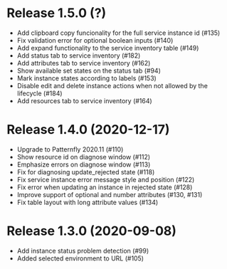# Release 1.5.0 (?)

- Add clipboard copy funcionality for the full service instance id (#135)
- Fix validation error for optional boolean inputs (#140)
- Add expand functionality to the service inventory table (#149)
- Add status tab to service inventory (#182)
- Add attributes tab to service inventory (#162)
- Show available set states on the status tab (#94)
- Mark instance states according to labels (#153)
- Disable edit and delete instance actions when not allowed by the lifecycle (#184)
- Add resources tab to service inventory (#164)

# Release 1.4.0 (2020-12-17)

- Upgrade to Patternfly 2020.11 (#110)
- Show resource id on diagnose window (#112)
- Emphasize errors on diagnose window (#113)
- Fix for diagnosing update_rejected state (#118)
- Fix service instance error message style and position (#122)
- Fix error when updating an instance in rejected state (#128)
- Improve support of optional and number attributes (#130, #131)
- Fix table layout with long attribute values (#134)

# Release 1.3.0 (2020-09-08)

- Add instance status problem detection (#99)
- Added selected environment to URL (#105)
